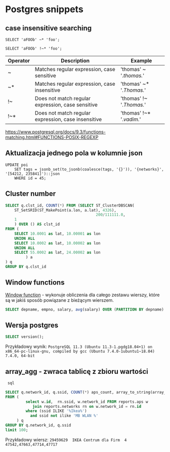 # Postgres snippets

## case insensitive searching

`SELECT 'aFOOb' ~* 'foo';`

`SELECT 'aFOOb' !~* 'foo';`

| Operator | Description | Example |
|----------|-------------|---------|
| ~ 	| Matches regular expression, case sensitive | 'thomas' ~ '.*thomas.*' |
| ~* | Matches regular expression, case insensitive | 'thomas' ~* '.*Thomas.*' |
| !~ | Does not match regular expression, case sensitive | 'thomas' !~ '.*Thomas.*' |
| !~* | Does not match regular expression, case insensitive | 'thomas' !~* '.*vadim.*' |

https://www.postgresql.org/docs/9.3/functions-matching.html#FUNCTIONS-POSIX-REGEXP

## Aktualizacja jednego pola w kolumnie json

```
UPDATE poi
    SET tags = jsonb_set(to_jsonb(coalesce(tags, '{}')), '{networks}', '[54212, 235841]')::json
    WHERE id = 45;
```

## Cluster number

``` sql
SELECT q.clst_id, COUNT(*) FROM (SELECT ST_ClusterDBSCAN(
    ST_SetSRID(ST_MakePoint(a.lon, a.lat), 4326),
                                        200/111111.0,
    1
    ) OVER () AS clst_id
FROM (
    SELECT 10.0001 as lat, 10.00001 as lon
    UNION ALL
    SELECT 10.0002 as lat, 10.00002 as lon
    UNION ALL
    SELECT 55.0002 as lat, 24.00002 as lon
         ) a
) q
GROUP BY q.clst_id
```

## Window functions

[Window function](https://www.postgresql.org/docs/9.6/tutorial-window.html) - wykonuje obliczenia dla całego zestawu wierszy, które są w jakiś sposób powiązane z bieżącym wierszem.

``` sql
SELECT depname, empno, salary, avg(salary) OVER (PARTITION BY depname) FROM empsalary;
```

## Wersja postgres

``` sql
SELECT version();
```

Przykładowy wynik:
`PostgreSQL 11.3 (Ubuntu 11.3-1.pgdg18.04+1) on x86_64-pc-linux-gnu, compiled by gcc (Ubuntu 7.4.0-1ubuntu1~18.04) 7.4.0, 64-bit`

## array_agg - zwraca tablicę z zbioru wartości

``` sql
 sql

SELECT q.network_id, q.ssid, COUNT(*) aps_count, array_to_string(array_agg(distinct "id"), ',') AS aps_id
FROM (
         select w.id,  rn.ssid, w.network_id FROM reports.aps w
            join reports.networks rn on w.network_id = rn.id
         where (ssid ILIKE '%Ikea%')
           and ssid not ilike 'MB WLAN %'
     ) q
GROUP BY q.network_id, q.ssid
limit 100;
```

Przykładowy wiersz:
`29459629  IKEA Centrum dla Firm  4  47542,47663,47714,47717`
